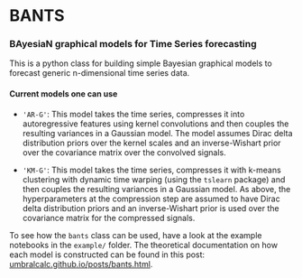 # BANTS

### BAyesiaN graphical models for Time Series forecasting

This is a python class for building simple Bayesian graphical models to forecast generic n-dimensional time series data.

#### Current models one can use

- `'AR-G'`: This model takes the time series, compresses it into autoregressive features using kernel convolutions and then couples the resulting variances in a Gaussian model. The model assumes Dirac delta distribution priors over the kernel scales and an inverse-Wishart prior over the covariance matrix over the convolved signals.

- `'KM-G'`: This model takes the time series, compresses it with k-means clustering with dynamic time warping (using the `tslearn` package) and then couples the resulting variances in a Gaussian model. As above, the hyperparameters at the compression step are assumed to have Dirac delta distribution priors and an inverse-Wishart prior is used over the covariance matrix for the compressed signals.

To see how the `bants` class can be used, have a look at the example notebooks in the `example/` folder. The theoretical documentation on how each model is constructed can be found in this post: [umbralcalc.github.io/posts/bants.html](https://umbralcalc.github.io/posts/bants.html).
